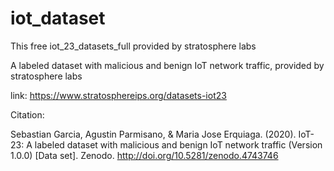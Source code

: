 # iot_dataset
This free iot_23_datasets_full provided by stratosphere labs

A labeled dataset with malicious and benign IoT network traffic, provided by stratosphere labs

link: https://www.stratosphereips.org/datasets-iot23


Citation:

Sebastian Garcia, Agustin Parmisano, & Maria Jose Erquiaga. (2020). IoT-23: A labeled dataset with malicious and benign IoT network traffic (Version 1.0.0) [Data set]. Zenodo. http://doi.org/10.5281/zenodo.4743746
